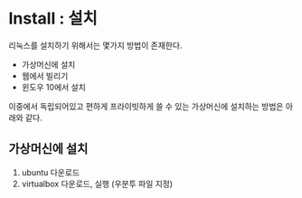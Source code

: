 # Install : 설치

리눅스를 설치하기 위해서는 몇가지 방법이 존재한다. 

- 가상머신에 설치
- 웹에서 빌리기
- 윈도우 10에서 설치

이중에서 독립되어있고 편하게 프라이빗하게 쓸 수 있는 가상머신에 설치하는 방법은 아래와 같다. 

## 가상머신에 설치

1. ubuntu 다운로드 
2. virtualbox 다운로드, 실행 (우분투 파일 지정)
